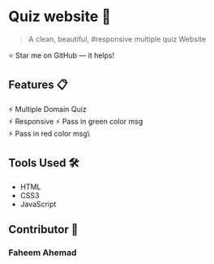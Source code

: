 # Quiz website 📃
> A clean, beautiful, #responsive multiple quiz Website 

:star: Star me on GitHub — it helps!

## Features 📋
⚡️ Multiple Domain Quiz\
⚡️ Responsive
⚡️ Pass in green color msg\
⚡️ Pass in red color msg\


## Tools Used 🛠️
*  HTML
*  CSS3
*  JavaScript

## Contributor 🤝
### Faheem Ahemad
